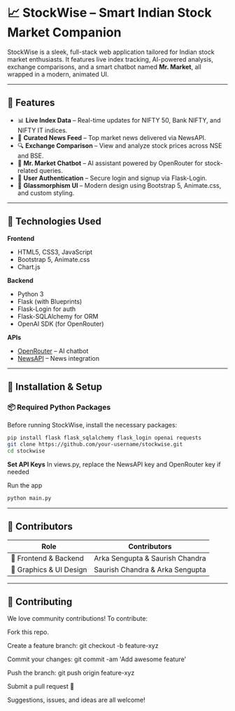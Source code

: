 # 📈 StockWise – Smart Indian Stock Market Companion

StockWise is a sleek, full-stack web application tailored for Indian stock market enthusiasts. It features live index tracking, AI-powered analysis, exchange comparisons, and a smart chatbot named **Mr. Market**, all wrapped in a modern, animated UI.

---

## 🚀 Features

- 📊 **Live Index Data** – Real-time updates for NIFTY 50, Bank NIFTY, and NIFTY IT indices.
- 📰 **Curated News Feed** – Top market news delivered via NewsAPI.
- 🔍 **Exchange Comparison** – View and analyze stock prices across NSE and BSE.
- 🤖 **Mr. Market Chatbot** – AI assistant powered by OpenRouter for stock-related queries.
- 🔐 **User Authentication** – Secure login and signup via Flask-Login.
- 🎨 **Glassmorphism UI** – Modern design using Bootstrap 5, Animate.css, and custom styling.

---

## 🧠 Technologies Used

**Frontend**
- HTML5, CSS3, JavaScript
- Bootstrap 5, Animate.css
- Chart.js

**Backend**
- Python 3
- Flask (with Blueprints)
- Flask-Login for auth
- Flask-SQLAlchemy for ORM
- OpenAI SDK (for OpenRouter)

**APIs**
- [OpenRouter](https://openrouter.ai/) – AI chatbot
- [NewsAPI](https://newsapi.org/) – News integration

---

## 🔧 Installation & Setup

### 📦 Required Python Packages

Before running StockWise, install the necessary packages:

```bash
pip install flask flask_sqlalchemy flask_login openai requests
git clone https://github.com/your-username/stockwise.git
cd stockwise
```

**Set API Keys**
In views.py, replace the NewsAPI key and OpenRouter key if needed

Run the app
```bash
python main.py
```
---

## 👥 Contributors

| Role | Contributors |
|----------|----------|
| 🧠 Frontend & Backend | Arka Sengupta & Saurish Chandra |
| 🎨 Graphics & UI Design | Saurish Chandra & Arka Sengupta |


---

## 🤝 Contributing

We love community contributions! To contribute:

Fork this repo.

Create a feature branch: git checkout -b feature-xyz

Commit your changes: git commit -am 'Add awesome feature'

Push the branch: git push origin feature-xyz

Submit a pull request 🚀

Suggestions, issues, and ideas are all welcome!

